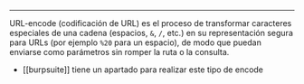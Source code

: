 
---

URL-encode (codificación de URL) es el proceso de transformar caracteres especiales de una cadena (espacios, `&`, `/`, etc.) en su representación segura para URLs (por ejemplo `%20` para un espacio), de modo que puedan enviarse como parámetros sin romper la ruta o la consulta.

- [[burpsuite]] tiene un apartado para realizar este tipo de encode 

